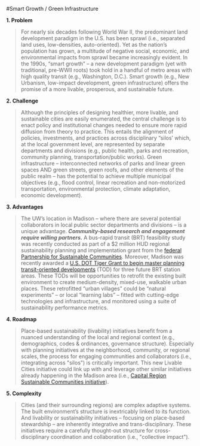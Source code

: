 #Smart Growth / Green Infrastructure

__1.  Problem__
>For nearly six decades following World War II, the predominant land development paradigm in the U.S. has been sprawl (i.e., separated land uses, low-densities, auto-oriented).  Yet as the nation’s population has grown, a multitude of negative social, economic, and environmental impacts from sprawl became increasingly evident.  In the 1990s, “smart growth” – a new development paradigm (yet with traditional, pre-WWII roots) took hold in a handful of metro areas with high quality transit (e.g., Washington, D.C.).  Smart growth (e.g., New Urbanism, low-impact development, green infrastructure) offers the promise of a more livable, prosperous, and sustainable future.

__2.  Challenge__
>Although the principles of designing healthier, more livable, and sustainable cities are easily enumerated, the central challenge is to enact policy and institutional changes needed to ensure more rapid diffusion from theory to practice.  This entails the alignment of policies, investments, and practices across disciplinary “silos’ which, at the local government level, are represented by separate departments and divisions (e.g., public health, parks and recreation, community planning, transportation/public works).  Green infrastructure – interconnected networks of parks and linear green spaces AND green streets, green roofs, and other elements of the public realm – has the potential to achieve multiple municipal objectives (e.g., flood control, linear recreation and non-motorized transportation, environmental protection, climate adaptation, economic development). 

__3.  Advantages__   
>The UW’s location in Madison – where there are several potential collaborators in local public sector departments and divisions – is a unique advantage.  ___Community-based research and engagement require willing partners.___  A bus-rapid transit (BRT) feasibility study was recently conducted as part of a $2 million HUD regional sustainability planning and implementation grant from the [federal Partnership for Sustainable Communities](http://urpl.wisc.edu/people/lagro/LaGro_CRSC%20Best%20Practices_final.pdf).   Moreover, Madison was recently awarded a [U.S. DOT Tiger Grant to begin master planning transit-oriented developments](  http://www.capitalregionscrpg.org/?p=1830) (TOD) for three future BRT station areas.   These TODs will be opportunities to retrofit the existing built environment to create medium-density, mixed-use, walkable urban places.  These retrofitted “urban villages” could be “natural experiments” – or local “learning labs” – fitted with cutting-edge technologies and infrastructure, and monitored using a suite of sustainability performance metrics.

__4.  Roadmap__   
>Place-based sustainability (livability) initiatives benefit from a nuanced understanding of the local and regional context (e.g., demographics, codes & ordinances, governance structure).  Especially with planning initiatives at the neighborhood, community, or regional scales, the process for engaging communities and collaborators (i.e., integrating across "silos") is critically important.  This new Livable Cities initiative could link up with and leverage other similar initiatives already happening in the Madison area (i.e., [Capital Region Sustainable Communities initiative](http://www.capitalregionscrpg.org/)). 

__5.  Complexity__
>Cities (and their surrounding regions) are complex adaptive systems.  The built environment’s structure is inextricably linked to its function.  And livability or sustainability initiatives – focusing on place-based stewardship – are inherently integrative and trans-disciplinary.  These initiatives require a carefully thought-out structure for cross-disciplinary coordination and collaboration (i.e., "collective impact").
